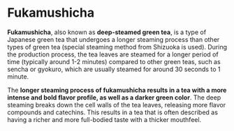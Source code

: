 # Fukamushicha 

**Fukamushicha**, also known as **deep-steamed green tea**, is a type of Japanese green tea that undergoes a longer steaming process than other types of green tea (special steaming method from Shizuoka is used). During the production process, the tea leaves are steamed for a longer period of time (typically around 1-2 minutes) compared to other green teas, such as sencha or gyokuro, which are usually steamed for around 30 seconds to 1 minute.

The **longer steaming process of fukamushicha results in a tea with a more intense and bold flavor profile, as well as a darker green color**. The deep steaming breaks down the cell walls of the tea leaves, releasing more flavor compounds and catechins. This results in a tea that is often described as having a richer and more full-bodied taste with a thicker mouthfeel.
